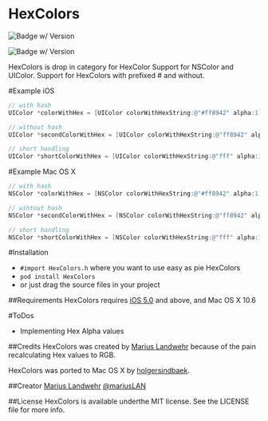 HexColors
=========================
![Badge w/ Version](https://cocoapod-badges.herokuapp.com/v/HexColors/badge.png)

![Badge w/ Version](https://cocoapod-badges.herokuapp.com/p/HexColors/badge.png)

HexColors is drop in category for HexColor Support for NSColor and UIColor. Support for HexColors with prefixed # and without.

#Example iOS
``` objective-c
// with hash
UIColor *colorWithHex = [UIColor colorWithHexString:@"#ff8942" alpha:1];

// without hash
UIColor *secondColorWithHex = [UIColor colorWithHexString:@"ff8942" alpha:1];

// short handling
UIColor *shortColorWithHex = [UIColor colorWithHexString:@"fff" alpha:1];
```

#Example Mac OS X
``` objective-c
// with hash
NSColor *colorWithHex = [NSColor colorWithHexString:@"#ff8942" alpha:1];

// wihtout hash
NSColor *secondColorWithHex = [NSColor colorWithHexString:@"ff8942" alpha:1];

// short handling
NSColor *shortColorWithHex = [NSColor colorWithHexString:@"fff" alpha:1];
```

#Installation
* `#import HexColors.h` where you want to use easy as pie HexColors
* `pod install HexColors`
* or just drag the source files in your project

##Requirements
HexColors requires [iOS 5.0](http://developer.apple.com/library/ios/#releasenotes/General/WhatsNewIniPhoneOS/Articles/iPhoneOS4.html) and above, and Mac OS X 10.6

#ToDos
* Implementing Hex Alpha values

##Credits
HexColors was created by [Marius Landwehr](https://github.com/mRs-) because of the pain recalculating Hex values to RGB.

HexColors was ported to Mac OS X by [holgersindbaek](https://github.com/holgersindbaek).

##Creator
[Marius Landwehr](https://github.com/mRs-) [@mariusLAN](https://twitter.com/mariusLAN)

##License
HexColors is available underthe MIT license. See the LICENSE file for more info.

